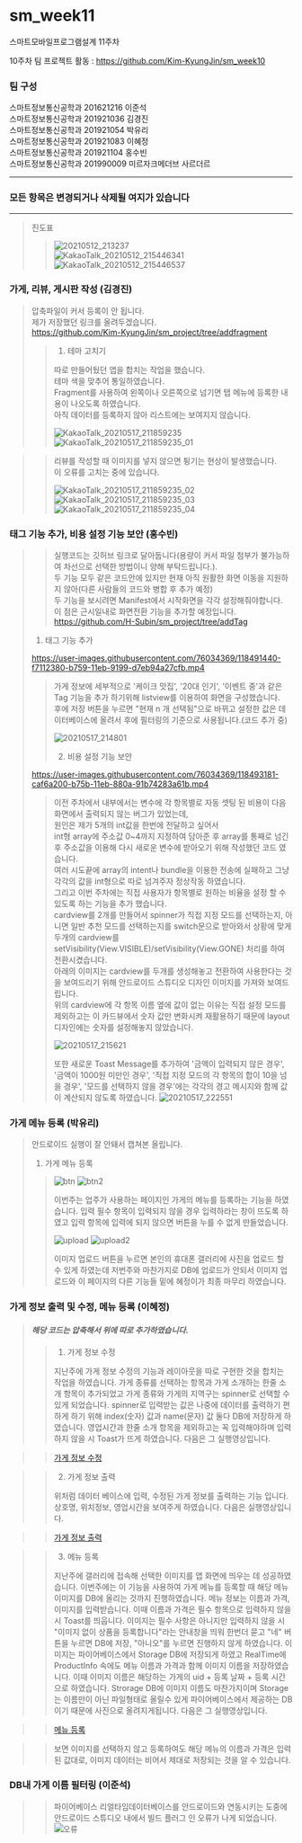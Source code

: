 # sm_week11
스마트모바일프로그램설계 11주차

10주차 팀 프로젝트 활동 : https://github.com/Kim-KyungJin/sm_week10

### 팀 구성   
스마트정보통신공학과 201621216 이준석   
스마트정보통신공학과 201921036 김경진   
스마트정보통신공학과 201921054 박유리   
스마트정보통신공학과 201921083 이혜정   
스마트정보통신공학과 201921104 홍수빈    
스마트정보통신공학과 201990009 미르자크메더브 사르더르    

   ***   
### 모든 항목은 변경되거나 삭제될 여지가 있습니다   
   ***   
   
   
>진도표
>>![20210512_213237](https://user-images.githubusercontent.com/76034369/117975623-d1ef7000-b369-11eb-9232-a562c93b3666.png)   
>>![KakaoTalk_20210512_215446341](https://user-images.githubusercontent.com/57963888/117978537-f1d46300-b36c-11eb-8867-f82abbd1c939.jpg)   
>>![KakaoTalk_20210512_215446537](https://user-images.githubusercontent.com/57963888/117978542-f3059000-b36c-11eb-805b-8ed434f123fc.jpg)   

### 가게, 리뷰, 게시판 작성 (김경진)
>
>압축파일이 커서 등록이 안 됩니다.   
>제가 저장했던 링크를 올려두겠습니다.   
>https://github.com/Kim-KyungJin/sm_project/tree/addfragment   
>>1. 테마 고치기   
>>
>>따로 만들어뒀던 앱을 합치는 작업을 했습니다.   
>>테마 색을 맞추어 통일하였습니다.   
>>Fragment를 사용하여 왼쪽이나 오른쪽으로 넘기면 탭 메뉴에 등록한 내용이 나오도록 하였습니다.   
>>아직 데이터를 등록하지 않아 리스트에는 보여지지 않습니다.
>>
>>![KakaoTalk_20210517_211859235](https://user-images.githubusercontent.com/57963888/118488334-97654900-b756-11eb-94ce-6e74ed59dfff.png)
>>![KakaoTalk_20210517_211859235_01](https://user-images.githubusercontent.com/57963888/118488339-97fddf80-b756-11eb-85cb-ae2b37c17e8e.png)    
>>

>>리뷰를 작성할 때 이미지를 넣지 않으면 튕기는 현상이 발생했습니다.   
>>이 오류를 고치는 중에 있습니다.   
>>
>>![KakaoTalk_20210517_211859235_02](https://user-images.githubusercontent.com/57963888/118488399-a946ec00-b756-11eb-9584-6f26538da232.png)
>>![KakaoTalk_20210517_211859235_03](https://user-images.githubusercontent.com/57963888/118488404-aa781900-b756-11eb-8a1e-cdee2b569968.png)
>>![KakaoTalk_20210517_211859235_04](https://user-images.githubusercontent.com/57963888/118488410-aa781900-b756-11eb-8b1f-b4cf9ac1a295.png)   
>>
>>
>>
### 태그 기능 추가, 비용 설정 기능 보안 (홍수빈)
>> 실행코드는 깃허브 링크로 달아둡니다(용량이 커서 파일 첨부가 불가능하여 차선으로 선택한 방법이니 양해 부탁드립니다.).   
>> 두 기능 모두 같은 코드안에 있지만 현재 아직 원활한 화면 이동을 지원하지 않아(다른 사람들의 코드와 병합 후 추가 예정)   
>> 두 기능을 보시려면 Manifest에서 시작화면을 각각 설정해줘야합니다.   
>> 이 점은 근시일내로 화면전환 기능을 추가할 예정입니다.   
>> https://github.com/H-Subin/sm_project/tree/addTag   
>
>1. 태그 기능 추가   
>
>https://user-images.githubusercontent.com/76034369/118491440-f7112380-b759-11eb-9199-d7eb94a27cfb.mp4   
>>가게 정보에 세부적으로 '케이크 맛집', '20대 인기', '이벤트 중'과 같은 Tag 기능을 추가 하기위해 listview를 이용하여 화면을 구성했습니다.   
>>후에 저장 버튼을 누르면 "현재 n 개 선택됨"으로 바뀌고 설정한 값은 데이터베이스에 올려서 후에 필터링의 기준으로 사용됩니다.(코드 추가 중)   
>>
>>![20210517_214801](https://user-images.githubusercontent.com/76034369/118491145-a6012f80-b759-11eb-8ef5-c5bbfa0a87f2.png)   
>>
>>
>>
>>2. 비용 설정 기능 보안   
>>
>https://user-images.githubusercontent.com/76034369/118493181-caf6a200-b75b-11eb-880a-91b74283a61b.mp4   
>>이전 주차에서 내부에서는 변수에 각 항목별로 자동 셋팅 된 비용이 다음 화면에서 출력되지 않는 버그가 있었는데,   
>>원인은 제가 5개의 int값을 한번에 전달하고 싶어서   
>>int형 array에 주소값 0~4까지 지정하여 담아준 후 array를 통째로 넘긴 후 주소값을 이용해 다시 새로운 변수에 받아오기 위해 작성했던 코드 였습니다.   
>>여러 시도끝에 array의 intent나 bundle을 이용한 전송에 실패하고 그냥 각각의 값을 int형으로 따로 넘겨주자 정상작동 하였습니다.   
>>그리고 이번 주차에는 직접 사용자가 항목별로 원하는 비율을 설정 할 수 있도록 하는 기능을 추가 했습니다.   
>>cardview를 2개를 만들어서 spinner가 직접 지정 모드를 선택하는지, 아니면 일반 추천 모드를 선택하는지를 switch문으로 받아와서 상황에 맞게 두개의 cardview를    setVisibility(View.VISIBLE)/setVisibility(View.GONE) 처리를 하여 전환시켰습니다.   
>>아래의 이미지는 cardview를 두개를 생성해놓고 전환하여 사용한다는 것을 보여드리기 위해 안드로이드 스튜디오 디자인 이미지를 가져와 보여드립니다.   
>>위의 cardview에 각 항목 이름 옆에 값이 없는 이유는 직접 설정 모드를 제외하고는 이 카드뷰에서 숫자 값만 변화시켜 재활용하기 때문에 layout 디자인에는 숫자를 설정해놓지 않았습니다.
>>
>>![20210517_215621](https://user-images.githubusercontent.com/76034369/118492192-c087d880-b75a-11eb-90d5-a17566b93b32.png)
>>
>>또한 새로운 Toast Message를 추가하여 '금액이 입력되지 않은 경우', '금액이 1000원 미만인 경우', '직접 지정 모드의 각 항목의 합이 10을 넘을 경우', '모드를 선택하지 않을 경우'에는 
>>각각의 경고 메시지와 함께 값이 계산되지 않도록 하였습니다.
>>![20210517_222551](https://user-images.githubusercontent.com/76034369/118496236-e6af7780-b75e-11eb-8209-8d8ff09c15d6.png)
 
 
 ### 가게 메뉴 등록 (박유리)
>
> 안드로이드 실행이 잘 안돼서 캡쳐본 올립니다.
> 
> 1. 가게 메뉴 등록
> 
>> ![btn](https://user-images.githubusercontent.com/79883558/118493735-62f48b80-b75c-11eb-8081-a326a7cb6e27.png)
>> ![btn2](https://user-images.githubusercontent.com/79883558/118493758-6a1b9980-b75c-11eb-9596-73b2048fb434.png)
>> 
>> 이번주는 업주가 사용하는 페이지인 가게의 메뉴를 등록하는 기능을 하였습니다.
>> 입력 필수 항목이 입력되지 않을 경우 입력하라는 창이 뜨도록 하였고 입력 항목에 입력에 되지 않으면 버튼을 누를 수 없게 만들었습니다.
>> 
>> ![upload](https://user-images.githubusercontent.com/79883558/118493997-a7802700-b75c-11eb-80a0-48e79acde202.png)
>>![upload2](https://user-images.githubusercontent.com/79883558/118494013-a9e28100-b75c-11eb-8e4e-91e03ac13550.png)
>>
>> 이미지 업로드 버튼을 누르면 본인의 휴대폰 갤러리에 사진을 업로드 할 수 있게 하였는데 저번주와 마찬가지로 DB에 업로드가 안되서 이미지 업로드와 이 페이지의 다른 기능들 밑에 혜정이가 최종 마무리 하였습니다.
>> 

### 가게 정보 출력 및 수정, 메뉴 등록 (이혜정)
>
> #### *해당 코드는 압축해서 위에 따로 추가하였습니다.*
> 
>> 1. 가게 정보 수정
>>
>> 지난주에 가게 정보 수정의 기능과 레이아웃을 따로 구현한 것을 합치는 작업을 하였습니다.
>> 가게 종류를 선택하는 항목과 가게 소개하는 한줄 소개 항목이 추가되었고 가게 종류와 가게의 지역구는 spinner로 선택할 수 있게 되었습니다.
>> spinner로 입력받는 값은 나중에 데이터를 출력하기 편하게 하기 위해 index(숫자) 값과 name(문자) 값 둘다 DB에 저장하게 하였습니다.
>> 영업시간과 한줄 소개 항목을 제외하고는 꼭 입력해야하며 입력하지 않을 시 Toast가 뜨게 하였습니다.
>> 다음은 그 실행영상입니다.

>> [가게 정보 수정](https://user-images.githubusercontent.com/79883808/118481209-2f126980-b74e-11eb-998b-3dad08712313.mp4)

>> 2. 가게 정보 출력
>> 
>> 위처럼 데이터 베이스에 입력, 수정된 가게 정보를 출력하는 기능 입니다.
>> 상호명, 위치정보, 영업시간을 보여주게 하였습니다.
>> 다음은 실행영상입니다.

>>[가게 정보 출력](https://user-images.githubusercontent.com/79883808/118482239-6a616800-b74f-11eb-910f-e2f8410eed5c.mp4)


>> 3. 메뉴 등록
>> 
>> 지난주에 갤러리에 접속해 선택한 이미지를 앱 화면에 띄우는 데 성공하였습니다.
>> 이번주에는 이 기능을 사용하여 가게 메뉴를 등록할 때 해당 메뉴 이미지를 DB에 올리는 것까지 진행하였습니다.
>> 메뉴 정보는 이름과 가격, 이미지를 입력받습니다. 이때 이름과 가격은 필수 항목으로 입력하지 않을 시 Toast를 띄웁니다.
>> 이미지는 필수 사항은 아니지만 입력하지 않을 시 "이미지 없이 상품을 등록합니다"라는 안내창을 띄워 한번더 묻고 "네" 버튼을 누르면 DB에 저장, "아니오"를 누르면 진행하지 않게 하였습니다.
>> 이미지는 파이어베이스에서 Storage DB에 저장되게 하였고 RealTime에 ProductInfo 속에도 메뉴 이름과 가격과 함께 이미지 이름을 저장하였습니다.
>> 이때 이미지 이름은 해당하는 가게의 uid + 등록 날짜 + 등록 시간으로 하였습니다.
>> Strorage DB에 이미지 이름도 마찬가지이며 Storage는 이름만이 아닌 파일형태로 올릴수 있게 파이어베이스에서 제공하는 DB이기 때문에 사진으로 올려지게됩니다.
>> 다음은 그 실행영상입니다.
 
>> [메뉴 등록](https://user-images.githubusercontent.com/79883808/118485909-f37a9e00-b753-11eb-9a70-169641ece6b6.mp4)

>> 보면 이미지를 선택하지 않고 등록하여도 해당 메뉴의 이름과 가격은 입력된 값대로, 이미지 데이터는 비어서 제대로 저장되는 것을 알 수 있습니다.
>> 

### DB내 가게 이름 필터링 (이준석)

>>파이어베이스 리얼타임데이터베이스를 안드로이드와 연동시키는 도중에 안드로이드 스튜디오 내에서 빌드 플러그 인 오류가 나게 되었습니다. 
>>![오류](https://user-images.githubusercontent.com/79889548/118489764-2b83e000-b758-11eb-8f49-ce65d1912737.PNG)
